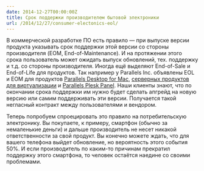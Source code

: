 ```yaml
---
date: 2014-12-27T00:00:00Z
title: Срок поддержки производителем бытовой электроники
url: /2014/12/27/consumer-electonics-eol/
---
```


В коммерческой разработке ПО есть правило —
при выпуске версии продукта указывать срок поддержки этой версии
со стороны производителя (EOM, End-of-Maintenance). И на протяжении этого срока
пользователь может ожидать выпуск обновлений, тех. поддержку и т.д. со стороны производителя.
Иногда ещё выделяют End-of-Sale и End-of-Life для продуктов.
Так например у Parallels Inc. объявлены EOL и EOM для продуктов [Parallels Desktop for Mac](http://kb.parallels.com/en/114604), [серверных продуктов для виртуализации](http://sp.parallels.com/hcap/support/policies/server-lifecycle/) и
[Parallels Plesk Panel](http://sp.parallels.com/au/hcap/support/policies/plesk-lifecycle/).
Наши клиенты знают, что по окончании срока поддержки им нужно будет
сделать апгрейд на новую версию или самим поддерживать эти версии.
Получается такой негласный контракт между пользователями и вендором.

Теперь попробуем спроецировать это правило на потребительскую электронику.
Вы покупаете, к примеру, смартфон (обычно за немаленькие деньги) и дальше производитель
не несет никакой ответственности за свой продукт. Вы конечно можете ждать,
что для вашего телефона выйдет обновление, но вероятность этого события 50%.
И если производитель по каким-то причинам прекратил поддержку этого смартфона,
то человек остаётся наедине со своими проблемами.
